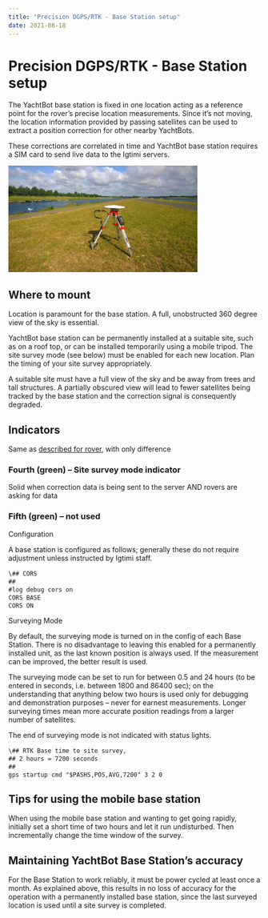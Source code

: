 ```yaml
---
title: "Precision DGPS/RTK - Base Station setup"
date: 2021-08-18
---
```

# Precision DGPS/RTK - Base Station setup

The YachtBot base station is fixed in one location acting as a reference point for the rover’s precise location measurements. Since it’s not moving, the location information provided by passing satellites can be used to extract a position correction for other nearby YachtBots.

  

These corrections are correlated in time and YachtBot base station requires a SIM card to send live data to the Igtimi servers.

  

<img src="../../../assets/images/blob1447290217853.jpeg" alt=""  height="213px" />

Where to mount
--------------

Location is paramount for the base station. A full, unobstructed 360 degree view of the sky is essential.

  

YachtBot base station can be permanently installed at a suitable site, such as on a roof top, or can be installed temporarily using a mobile tripod. The site survey mode (see below) must be enabled for each new location. Plan the timing of your site survey appropriately.

  

A suitable site must have a full view of the sky and be away from trees and tall structures. A partially obscured view will lead to fewer satellites being tracked by the base station and the correction signal is consequently degraded.

Indicators
----------

Same as [described for rover](../../YachtBot%20Products/YachtBot%20product%20family%20fundamentals/Status%20LED%20Indicators.md), with only difference

  

### Fourth (green) – Site survey mode indicator 

Solid when correction data is being sent to the server AND rovers are asking for data

  

### Fifth (green) – not used

  

Configuration

A base station is configured as follows; generally these do not require adjustment unless instructed by Igtimi staff. 

```
\## CORS
##
#log debug cors on
CORS BASE
CORS ON
```

Surveying Mode  

By default, the surveying mode is turned on in the config of each Base Station. There is no disadvantage to leaving this enabled for a permanently installed unit, as the last known position is always used. If the measurement can be improved, the better result is used.

  

The surveying mode can be set to run for between 0.5 and 24 hours (to be entered in seconds, i.e. between 1800 and 86400 sec); on the understanding that anything below two hours is used only for debugging and demonstration purposes – never for earnest measurements. Longer surveying times mean more accurate position readings from a larger number of satellites.

  

The end of surveying mode is not indicated with status lights. 

```
\## RTK Base time to site survey,
## 2 hours = 7200 seconds
##
gps startup cmd "$PASHS,POS,AVG,7200" 3 2 0
```

Tips for using the mobile base station
--------------------------------------

When using the mobile base station and wanting to get going rapidly, initially set a short time of two hours and let it run undisturbed. Then incrementally change the time window of the survey.

  

Maintaining YachtBot Base Station’s accuracy
--------------------------------------------

For the Base Station to work reliably, it must be power cycled at least once a month. As explained above, this results in no loss of accuracy for the operation with a permanently installed base station, since the last surveyed location is used until a site survey is completed.